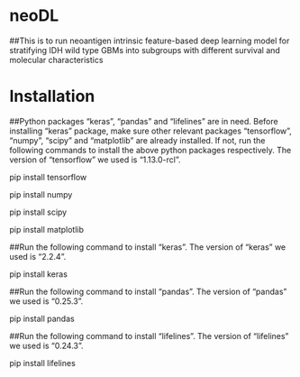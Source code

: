 neoDL
=========
##This is to run neoantigen intrinsic feature-based deep learning model for stratifying IDH wild type GBMs into subgroups with different survival and molecular characteristics

Installation
=============

##Python packages “keras”, “pandas” and “lifelines” are in need. Before installing “keras” package, make sure other relevant packages “tensorflow”, “numpy”, “scipy” and “matplotlib” are already installed. If not, run the following commands to install the above python packages respectively. The version of “tensorflow” we used is “1.13.0-rcl”.

pip install tensorflow

pip install numpy 

pip install scipy

pip install matplotlib



##Run the following command to install “keras”. The version of “keras” we used is “2.2.4”.

pip install keras


##Run the following command to install “pandas”. The version of “pandas” we used is “0.25.3”.

pip install pandas


##Run the following command to install “lifelines”. The version of “lifelines” we used is “0.24.3”.

pip install lifelines




